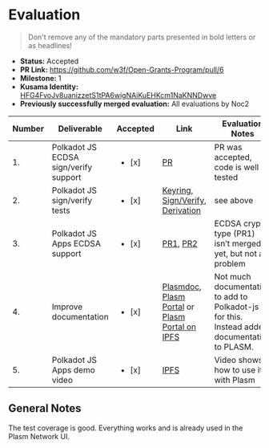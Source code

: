 # Evaluation

> Don't remove any of the mandatory parts presented in bold letters or as headlines!

* **Status:** Accepted
* **PR Link:** https://github.com/w3f/Open-Grants-Program/pull/6 
* **Milestone:** 1
* **Kusama Identity:** [HFG4FvoJv8uanizzetS1tPA6wigNAiKuEHKcm1NaKNNDwve](https://polkascan.io/pre/kusama/account/HFG4FvoJv8uanizzetS1tPA6wigNAiKuEHKcm1NaKNNDwve)
* **Previously successfully merged evaluation:** All evaluations by Noc2

| Number | Deliverable | Accepted | Link | Evaluation Notes |
| ------------- | ------------- | ------------- | ------------- |------------- |
| 1. | Polkadot JS ECDSA sign/verify support |<ul><li>[x] </li></ul>|[PR](https://github.com/polkadot-js/common/pull/589)| PR was accepted, code is well tested | 
| 2.  | Polkadot JS sign/verify tests |<ul><li>[x] </li></ul>|[Keyring](https://github.com/polkadot-js/common/pull/589/files#diff-02040564c769942a6672028c48483ff7R151), [Sign/Verify](https://github.com/polkadot-js/common/pull/589/files#diff-ee3b032d8e54d82cef143050abd64340R14), [Derivation](https://github.com/polkadot-js/common/pull/589/files#diff-1bafe42627d734889cb3ea5d22b1eaabR11)| see above | 
| 3. | Polkadot JS Apps ECDSA support |<ul><li>[x] </li></ul>|[PR1](https://github.com/polkadot-js/ui/pull/313), [PR2](https://github.com/polkadot-js/api/pull/2222)| ECDSA crypto type (PR1) isn’t merged yet, but not a problem | 
| 4. | Improve documentation |<ul><li>[x] </li></ul>|[Plasmdoc](https://docs.plasmnet.io/Trying/ImportEthereumSeed.html), [Plasm Portal](https://apps.plasmnet.io) or [Plasm Portal on IPFS](https://ipfs.io/ipns/apps.plasmnet.io/) | Not much documentation to add to Polkadot-js for this. Instead added documentation to PLASM. | 
| 5. | Polkadot JS Apps demo video |<ul><li>[x] </li></ul>|[IPFS](https://ipfs.io/ipfs/QmWHwZAUi3XV1oWDc1RCmczjszjLW6tczqkNZFjHJdDRab) | Video shows how to use it with Plasm | 

## General Notes

The test coverage is good. Everything works and is already used in the Plasm Network UI. 

